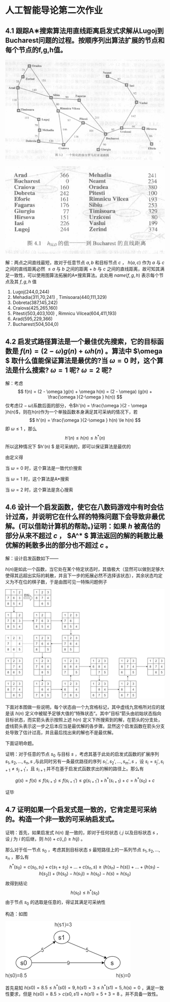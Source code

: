 # 人工智能导论第二次作业

## **4.1** 跟踪A∗搜索算法用直线距离启发式求解从Lugoj到Bucharest问题的过程。按顺序列出算法扩展的节点和每个节点的f,g,h值。

![p1](p1.png)

![p2](p2.png)

解：两点之间直线最短，故对于任意节点 $a,b$ 和目标节点 $c$ ， $h(a,c)$ 作为 $a$ 与 $c$ 之间的直线距离必然 $\le a$ 与 $b$ 之间的距离 + $b$ 与 $c$ 之间的直线距离，故可知其满足一致性，可以使用图算法拓展的A*搜索算法。此处用 $name(f,g,h)$ 表示每个节点及其 $f,g,h$ 值

1. Lugoj(244,0,244)
2. Mehadia(311,70,241) , Timisoara(440,111,329)
3. Dobreta(387,145,242)
4. Craiova(425,265,160)
5. Pitesti(503,403,100) , Rimnicu Vilcea(604,411,193)
6. Arad(595,229,366)
7. Bucharest(504,504,0)

## 4.2 启发式路径算法是一个最佳优先搜索，它的目标函数是 $f(n) = (2 - \omega )g(n) + \omega h(n)$ 。算法中 $\omega $ 取什么值能保证算法是最优的?当 $\omega = 0$ 时，这个算法是什么搜索? $\omega = 1$ 呢? $\omega = 2$ 呢?

解：考虑
$$
f(n) = (2 - \omega )g(n) + \omega h(n) = (2 - \omega) (g(n) + \frac{\omega }{2-\omega } h(n))
$$
仅考虑$(2-\omega )$系数后面的部分，令$h'(n) = \frac{\omega }{2 - \omega }h(n)$，则在$h(n)$作为一个单独函数本身满足其可采纳的情况下，若
$$
h'(n) = \frac{\omega }{2-\omega } h(n) \le h(n)
$$
即 $\omega \le 1$ ，那么
$$
h'(n) \le h(n) \le h^*(n)
$$
所以这种情况下 $h'(n) $ 是可采纳的，即可以保证算法是最优的

由定义得

当 $\omega = 0$ 时，这个算法是一致代价搜索

当 $\omega = 1$ 时，这个算法是A*搜索

当 $\omega = 2$ 时，这个算法是贪心搜索

## 4.6 设计一个启发函数，使它在八数码游戏中有时会估计过高，并说明它在什么样的特殊问题下会导致非最优解。(可以借助计算机的帮助。)证明：如果 $h$ 被高估的部分从来不超过 $c$ ， $A^* $ 算法返回的解的耗散比最优解的耗散多出的部分也不超过 $c$ 。

解：设计启发函数如下——

$h(n)$是如此一个函数，当它处在某个特定状态时，其值极大（显然可以做到足够大使得其远超出实际的耗散，并且下一步的拓展必然不选择该状态），其余状态均定义为不在位的棋子数，于是由图可见一特殊问题例子

![AI第二次作业T3_1](AI第二次作业T3_1.png)

下面对本图做一些说明，每个状态由一个九宫格标记，其中虚线九宫格所对应的就是该 $h(n)$ 定义中被赋予足够大值的”特殊状态“。其中”目标“箭头由初始状态指向目标状态，而实箭头表示按照上述 $h(n)$ 定义下所搜索到的解，在箭头的分支处，虚线箭头表示这一步之后本应当是最优解的各步骤。显然这个启发函数在箭头分支处导致了估计过高，并且最后找出来的解也不是最优解。

下面证明命题。

证明：对于任意的节点 $s_0$ 与目标 $s$ ，考虑其基于此处的启发式函数的扩展序列 $s_1,s_2,\dots ,s_n,s$ ,与此同时另有一条最优路径的序列 $s_1',s_2',\dots ,s_m',s$ ，设 $s_i = s_j',s_{i+1}\neq s_{j+1}'$，且 $s_{i+1}$ 并不在基于启发式函数求出的解的路径上。那么有

$$ g(s) = f(s)\le f(s_{i+1}) \le f(s_{i+1}') \le g(s_{i+1}') + h^*(s_{i+1}) + c = h^*(s_0)+c$$

证毕

## 4.7 证明如果一个启发式是一致的，它肯定是可采纳的。构造一个非一致的可采纳启发式。

证明：首先，如果启发式 $h(n)$ 是一致的，即对于任何状态 $i,j$ 以及目标状态 $s$ ，设 $j$ 为 $i$  的后继，则 $h(i) + c(i,j) \ge h(j)$ 。

那么对于任一节点 $s_0$ ，考虑其到目标状态 $s$ 最短路径上的一系列节点 ${s_1,s_2,\dots , s_n}$ ，那么有
$$
h^*(s_0) = c(s_0,s_1) + c(s_1+s_2) + \dots + c(s_n , s) \ge (h(s_n)-h(s))+\dots + (h(s_1) - h(s_2)) + (h(s_0)-h(s_1)) = h(s_0) - h(s) = h(s_0)
$$
故得到结论
$$
h(s_0) \le h^*(s_0)
$$
由于节点 $s_0$ 的选取是任意的，得证其满足可采纳性

构造：如图

![AI第二次作业T4_1](AI第二次作业T4_1.png)

首先易知 $h(s0) = 8.5 \le h^*(s0) = 9,h(s1) = 3 \le h^*(s1) = 5,h(s) = 0$ ，满足一致性要求，但是 $h(s0) = 8.5 > c(s0,s1) + h(s1) = 5 + 3 = 8$ 。并不具备一致性。